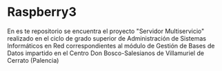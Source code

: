 # Raspberry3
En es te repositorio se encuentra el proyecto "Servidor Multiservicio" realizado en el ciclo de grado superior de Administración de Sistemas Informáticos en Red correspondientes al módulo de Gestión de Bases de Datos impartido en el Centro Don Bosco-Salesianos de Villamuriel de Cerrato (Palencia)

